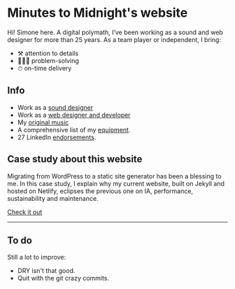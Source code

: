 # Minutes to Midnight's website

Hi! Simone here. A digital polymath, I’ve been working as a sound and web designer for more than 25 years. As a team player or independent, I bring:

- ⚒ attention to details
- 👨🏻‍💻 problem-solving
- ⏱ on-time delivery

## Info

- Work as a [sound designer](https://minutestomidnight.co.uk/work/sound-design/)
- Work as a [web designer and developer](https://minutestomidnight.co.uk/work/web-design/)
- My [original music](https://minutestomidnight.co.uk/work/original-music-productions/)
- A comprehensive list of my [equipment](https://minutestomidnight.co.uk/uses/).
- 27 LinkedIn [endorsements](https://www.linkedin.com/in/minutes2mid/#recommendations).

## Case study about this website

Migrating from WordPress to a static site generator has been a blessing to me. In this case study, I explain why my current website, built on Jekyll and hosted on Netlify, eclipses the previous one on IA, performance, sustainability and maintenance.

[Check it out](https://minutestomidnight.co.uk/work/web-design/minutes-to-midnight/)

---

## To do

Still a lot to improve:

- DRY isn't that good.
- Quit with the git crazy commits.
